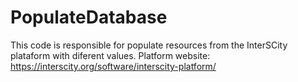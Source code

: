 # PopulateDatabase
This code is responsible for populate resources from the InterSCity plataform with diferent values.
Platform website: https://interscity.org/software/interscity-platform/
